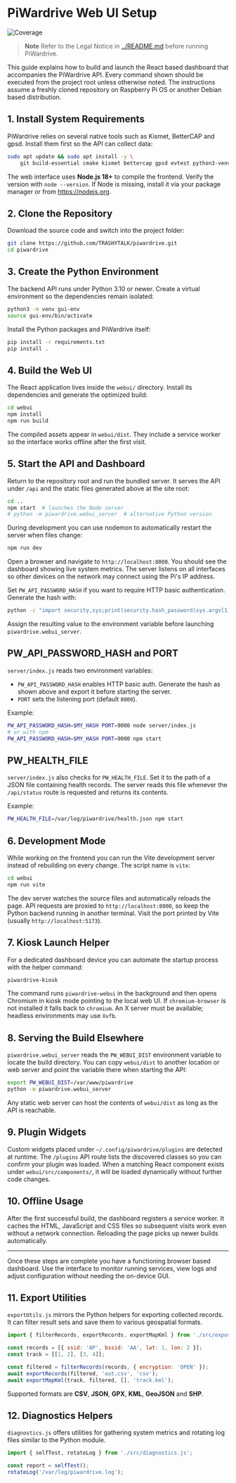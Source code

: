 # PiWardrive Web UI Setup

![Coverage](https://github.com/TRASHYTALK/piwardrive/raw/main/webui/badges/coverage.svg)

> **Note**
> Refer to the Legal Notice in [../README.md](../README.md) before running PiWardrive.

This guide explains how to build and launch the React based dashboard that accompanies the PiWardrive API. Every command shown should be executed from the project root unless otherwise noted. The instructions assume a freshly cloned repository on Raspberry Pi OS or another Debian based distribution.

## 1. Install System Requirements

PiWardrive relies on several native tools such as Kismet, BetterCAP and gpsd. Install them first so the API can collect data:

```bash
sudo apt update && sudo apt install -y \
    git build-essential cmake kismet bettercap gpsd evtest python3-venv
```

The web interface uses **Node.js 18+** to compile the frontend. Verify the version with `node --version`. If Node is missing, install it via your package manager or from <https://nodejs.org>.

## 2. Clone the Repository

Download the source code and switch into the project folder:

```bash
git clone https://github.com/TRASHYTALK/piwardrive.git
cd piwardrive
```

## 3. Create the Python Environment

The backend API runs under Python 3.10 or newer. Create a virtual environment so the dependencies remain isolated:

```bash
python3 -m venv gui-env
source gui-env/bin/activate
```

Install the Python packages and PiWardrive itself:

```bash
pip install -r requirements.txt
pip install .
```

## 4. Build the Web UI

The React application lives inside the `webui/` directory. Install its dependencies and generate the optimized build:

```bash
cd webui
npm install
npm run build
```

The compiled assets appear in `webui/dist`. They include a service worker so the interface works offline after the first visit.

## 5. Start the API and Dashboard

Return to the repository root and run the bundled server. It serves the API under `/api` and the static files generated above at the site root:

```bash
cd ..
npm start  # launches the Node server
# python -m piwardrive.webui_server  # alternative Python version
```

During development you can use nodemon to automatically restart the
server when files change:

```bash
npm run dev
```

Open a browser and navigate to `http://localhost:8000`. You should see the dashboard showing live system metrics. The server listens on all interfaces so other devices on the network may connect using the Pi's IP address.

Set `PW_API_PASSWORD_HASH` if you want to require HTTP basic authentication. Generate the hash with:

```bash
python -c "import security,sys;print(security.hash_password(sys.argv[1]))" mypass
```

Assign the resulting value to the environment variable before launching `piwardrive.webui_server`.

## PW_API_PASSWORD_HASH and PORT

`server/index.js` reads two environment variables:

- `PW_API_PASSWORD_HASH` enables HTTP basic auth. Generate the hash as shown above and export it before starting the server.
- `PORT` sets the listening port (default `8000`).

Example:

```bash
PW_API_PASSWORD_HASH=$MY_HASH PORT=9000 node server/index.js
# or with npm
PW_API_PASSWORD_HASH=$MY_HASH PORT=9000 npm start
```

## PW_HEALTH_FILE

`server/index.js` also checks for `PW_HEALTH_FILE`. Set it to the path of a
JSON file containing health records. The server reads this file whenever the
`/api/status` route is requested and returns its contents.

Example:

```bash
PW_HEALTH_FILE=/var/log/piwardrive/health.json npm start
```


## 6. Development Mode

While working on the frontend you can run the Vite development server instead of rebuilding on every change. The script name is `vite`:

```bash
cd webui
npm run vite
```

The dev server watches the source files and automatically reloads the page. API requests are proxied to `http://localhost:8000`, so keep the Python backend running in another terminal. Visit the port printed by Vite (usually `http://localhost:5173`).

## 7. Kiosk Launch Helper

For a dedicated dashboard device you can automate the startup process with the helper command:

```bash
piwardrive-kiosk
```

The command runs `piwardrive-webui` in the background and then opens Chromium in kiosk mode pointing to the local web UI. If `chromium-browser` is not installed it falls back to `chromium`. An X server must be available; headless environments may use `Xvfb`.

## 8. Serving the Build Elsewhere

`piwardrive.webui_server` reads the `PW_WEBUI_DIST` environment variable to locate the build directory. You can copy `webui/dist` to another location or web server and point the variable there when starting the API:

```bash
export PW_WEBUI_DIST=/var/www/piwardrive
python -m piwardrive.webui_server
```

Any static web server can host the contents of `webui/dist` as long as the API is reachable.

## 9. Plugin Widgets

Custom widgets placed under `~/.config/piwardrive/plugins` are detected at runtime. The `/plugins` API route lists the discovered classes so you can confirm your plugin was loaded. When a matching React component exists under `webui/src/components/`, it will be loaded dynamically without further code changes.

## 10. Offline Usage

After the first successful build, the dashboard registers a service worker. It caches the HTML, JavaScript and CSS files so subsequent visits work even without a network connection. Reloading the page picks up newer builds automatically.

---

Once these steps are complete you have a functioning browser based dashboard. Use the interface to monitor running services, view logs and adjust configuration without needing the on-device GUI.

## 11. Export Utilities

`exportUtils.js` mirrors the Python helpers for exporting collected records. It can filter result sets and save them to various geospatial formats.

```javascript
import { filterRecords, exportRecords, exportMapKml } from './src/exportUtils.js';

const records = [{ ssid: 'AP', bssid: 'AA', lat: 1, lon: 2 }];
const track = [[1, 2], [3, 4]];

const filtered = filterRecords(records, { encryption: 'OPEN' });
await exportRecords(filtered, 'out.csv', 'csv');
await exportMapKml(track, filtered, [], 'track.kml');
```

Supported formats are **CSV**, **JSON**, **GPX**, **KML**, **GeoJSON** and **SHP**.

## 12. Diagnostics Helpers

`diagnostics.js` offers utilities for gathering system metrics and rotating log files similar to the Python module.

```javascript
import { selfTest, rotateLog } from './src/diagnostics.js';

const report = selfTest();
rotateLog('/var/log/piwardrive.log');
```

